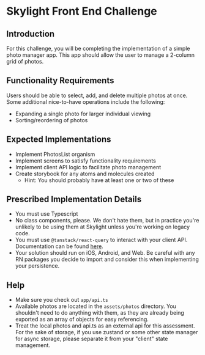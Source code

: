 # Skylight Front End Challenge

## Introduction

For this challenge, you will be completing the implementation of a simple photo manager app. This app should allow the user to manage a 2-column grid of photos.

## Functionality Requirements

Users should be able to select, add, and delete multiple photos at once. Some additional nice-to-have operations include the following:

- Expanding a single photo for larger individual viewing
- Sorting/reordering of photos

## Expected Implementations

- Implement PhotosList organism
- Implement screens to satisfy functionality requirements
- Implement client API logic to facilitate photo management
- Create storybook for any atoms and molecules created
  - Hint: You should probably have at least one or two of these

## Prescribed Implementation Details

- You must use Typescript
- No class components, please. We don't hate them, but in practice you're unlikely to be using them at Skylight unless you're working on legacy code.
- You must use `@tanstack/react-query` to interact with your client API. Documentation can be found [here](https://tanstack.com/query/latest/docs/react/installation).
- Your solution should run on iOS, Android, and Web. Be careful with any RN packages you decide to import and consider this when implementing your persistence.

## Help

- Make sure you check out `app/api.ts`
- Available photos are located in the `assets/photos` directory. You shouldn't need to do anything with them, as they are already being exported as an array of objects for easy referencing.
- Treat the local photos and api.ts as an external api for this assessment. For the sake of storage, if you use zustand or some other state manager for async storage, please separate it from your "client" state management.
